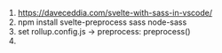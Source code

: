1. https://daveceddia.com/svelte-with-sass-in-vscode/
2. npm install svelte-preprocess sass node-sass
3. set rollup.config.js -> preprocess: preprocess()
4. 